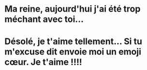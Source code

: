 # Ma reine, aujourd'hui j'ai été trop méchant avec toi...

# Désolé, je t'aime tellement... Si tu m'excuse dit envoie moi un emoji cœur. Je t'aime !!!!